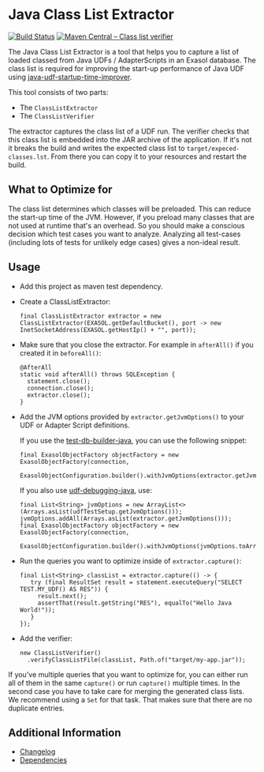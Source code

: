# Java Class List Extractor

[![Build Status](https://github.com/exasol/java-class-list-extractor/actions/workflows/ci-build.yml/badge.svg)](https://github.com/exasol/java-class-list-extractor/actions/workflows/ci-build.yml)
[![Maven Central – Class list verifier](https://img.shields.io/maven-central/v/com.exasol/java-class-list-verifier)](https://search.maven.org/artifact/com.exasol/java-class-list-verifier)

The Java Class List Extractor is a tool that helps you to capture a list of loaded classed from Java UDFs / AdapterScripts in an Exasol database. The class list is required for improving the start-up performance of Java UDF using [java-udf-startup-time-improver](https://github.com/exasol/java-udf-startup-time-improver/).

This tool consists of two parts:

* The `ClassListExtractor`
* The `ClassListVerifier`

The extractor captures the class list of a UDF run. The verifier checks that this class list is embedded into the JAR archive of the application. If it's not it breaks the build and writes the expected class list to `target/expeced-classes.lst`. From there you can copy it to your resources and restart the build.

## What to Optimize for

The class list determines which classes will be preloaded. This can reduce the start-up time of the JVM. However, if you preload many classes that are not used at runtime that's an overhead. So you should make a conscious decision which test cases you want to analyze. Analyzing all test-cases (including lots of tests for unlikely edge cases) gives a non-ideal result.

## Usage

* Add this project as maven test dependency.
* Create a ClassListExtractor:
    ```
    final ClassListExtractor extractor = new ClassListExtractor(EXASOL.getDefaultBucket(), port -> new InetSocketAddress(EXASOL.getHostIp() + "", port));
    ```
* Make sure that you close the extractor. For example in `afterAll()` if you created it in `beforeAll()`:
  ```
  @AfterAll
  static void afterAll() throws SQLException {
    statement.close();
    connection.close();
    extractor.close();
  }
  ```
* Add the JVM options provided by `extractor.getJvmOptions()` to your UDF or Adapter Script definitions.

  If you use the [test-db-builder-java](https://github.com/exasol/test-db-builder-java), you can use the following snippet:
  ```
  final ExasolObjectFactory objectFactory = new ExasolObjectFactory(connection,
     ExasolObjectConfiguration.builder().withJvmOptions(extractor.getJvmOptions()).build());
  ```
  If you also use [udf-debugging-java](https://github.com/exasol/udf-debugging-java/), use:
  ```
  final List<String> jvmOptions = new ArrayList<>(Arrays.asList(udfTestSetup.getJvmOptions()));
  jvmOptions.addAll(Arrays.asList(extractor.getJvmOptions()));
  final ExasolObjectFactory objectFactory = new ExasolObjectFactory(connection,
         ExasolObjectConfiguration.builder().withJvmOptions(jvmOptions.toArray(String[]::new)).build());
  ```
* Run the queries you want to optimize inside of `extractor.capture()`:
  ```
  final List<String> classList = extractor.capture(() -> {
     try (final ResultSet result = statement.executeQuery("SELECT TEST.MY_UDF() AS RES")) {
       result.next();
       assertThat(result.getString("RES"), equalTo("Hello Java World!"));
     }
  });
  ```
* Add the verifier:
  ```
  new ClassListVerifier()
    .verifyClassListFile(classList, Path.of("target/my-app.jar"));
  ```

If you've multiple queries that you want to optimize for, you can either run all of them in the same `capture()` or run `capture()` multiple times. In the second case you have to take care for merging the generated class lists. We recommend using a `Set` for that task. That makes sure that there are no duplicate entries.

## Additional Information

* [Changelog](doc/changes/changelog.md)
* [Dependencies](dependencies.md)